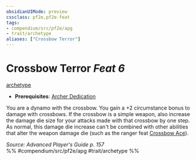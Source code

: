 ```yaml
---
obsidianUIMode: preview
cssclass: pf2e,pf2e-feat
tags:
- compendium/src/pf2e/apg
- trait/archetype
aliases: ["Crossbow Terror"]
---
```

# Crossbow Terror  *Feat 6*  
[archetype](../../Rules/traits/archetype.md)  

- **Prerequisites**: [Archer Dedication](archer-dedication-apg.md)

You are a dynamo with the crossbow. You gain a +2 circumstance bonus to damage with crossbows. If the crossbow is a simple weapon, also increase the damage die size for your attacks made with that crossbow by one step. As normal, this damage die increase can't be combined with other abilities that alter the weapon damage die (such as the ranger feat [Crossbow Ace](crossbow-ace.md)).

*Source: Advanced Player's Guide p. 157*  
%% #compendium/src/pf2e/apg #trait/archetype %%